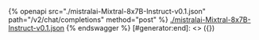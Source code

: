 [#generator:start]: <> ({ "template": "openapi" })
{% openapi src="./mistralai-Mixtral-8x7B-Instruct-v0.1.json" path="/v2/chat/completions" method="post" %}
[./mistralai-Mixtral-8x7B-Instruct-v0.1.json](./mistralai-Mixtral-8x7B-Instruct-v0.1.json)
{% endswagger %}
[#generator:end]: <> ({})